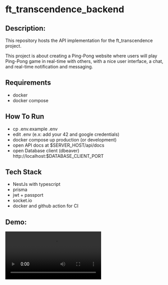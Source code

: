 # ft_transcendence_backend

## Description:
This repository hosts the API implementation for the ft_transcendence project.

This project is about creating a Ping-Pong website where users will play Ping-Pong game in real-time with others,
with a nice user interface, a chat, and real-time notification and messaging.

## Requirements
  - docker
  - docker compose

## How To Run
  - cp .env.example .env 
  - edit .env (e.x: add your 42 and google credentials)
  - docker compose up production (or development)
  - open API docs at $SERVER_HOST/api/docs
  - open Database client (dbeaver) http://localhost:$DATABASE_CLIENT_PORT

## Tech Stack
  - NestJs with typescript
  - prisma
  - jwt + passport
  - socket.io
  - docker and github action for CI

## Demo:
![](https://github.com/TN19N/ft_transcendence_backend/tree/main/demo/recorde.mkv)
